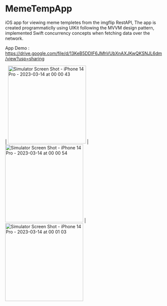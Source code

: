 # MemeTempApp

iOS app for viewing meme templetes from the imgflip RestAPI, The app is created programmaticlly using UIKit following the MVVM design pattern,
implemented Swift concurrency concepts when fetching data over the network.

App Demo : https://drive.google.com/file/d/13KeB5DDIF6JMhVUbXnAXJKwQKSNJL6dm/view?usp=sharing

| <img width="250" alt="Simulator Screen Shot - iPhone 14 Pro - 2023-03-14 at 00 00 43" src="https://user-images.githubusercontent.com/58272414/224842025-fadde104-1f71-48c4-9e0a-d66ceb8e4482.png">
| <img width="250" alt="Simulator Screen Shot - iPhone 14 Pro - 2023-03-14 at 00 00 54" src="https://user-images.githubusercontent.com/58272414/224842170-fb883de8-a40f-4783-80a6-b774e7ed123a.png">
| <img width="250" alt="Simulator Screen Shot - iPhone 14 Pro - 2023-03-14 at 00 01 03" src="https://user-images.githubusercontent.com/58272414/224842262-da0e6063-f6aa-4e92-b17a-3aaff5ddcea0.png">
